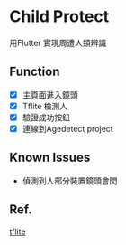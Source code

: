 # Child Protect

用Flutter 實現周遭人類辨識

## Function

- [x] 主頁面進入鏡頭
- [x] Tflite 檢測人
- [x] 驗證成功按鈕
- [x] 連線到Agedetect project

## Known Issues

- 偵測到人部分裝置鏡頭會閃

## Ref.
[tflite](https://pub.dev/packages/tflite)


